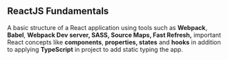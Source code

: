 ## ReactJS Fundamentals

A basic structure of a React application using tools such as **Webpack**, **Babel**, **Webpack Dev server, SASS, Source Maps, Fast Refresh,** important React concepts like **components**, **properties, states** and **hooks** in addition to applying **TypeScript** in project to add static typing the app.